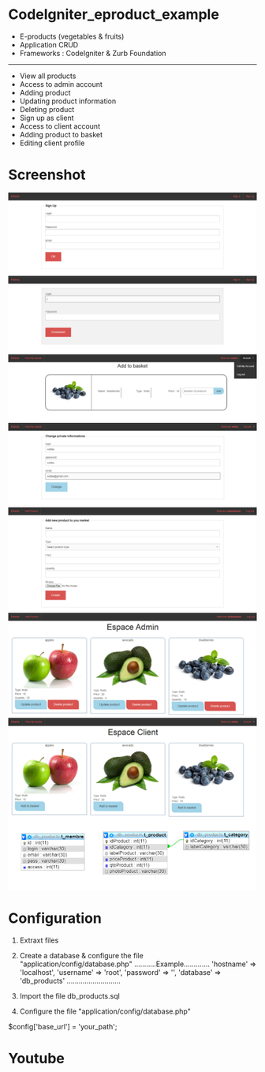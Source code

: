 # CodeIgniter_eproduct_example

- E-products (vegetables &amp; fruits)
- Application CRUD
- Frameworks :  CodeIgniter & Zurb Foundation
-------------------------------------------------------------------	
	
- View all products
- Access to admin account
- Adding product
- Updating product information
- Deleting product
- Sign up as client
- Access to client account
- Adding product to basket
- Editing client profile

# Screenshot
![Signup](screenshot/signup.jpg)
![Signin](screenshot/signin.jpg)
![Add Basket](screenshot/add_basket.jpg)
![Edit Account](screenshot/edit_account.jpg)
![Form Admin](screenshot/form_admin.jpg)
![Table Admin](screenshot/table_admin.jpg)
![Table Client](screenshot/table_client.jpg)
![Conception](screenshot/conception.jpg)



# Configuration
1. Extraxt files
2. Create a database & configure the file "application/config/database.php" 
...........Example.............
  'hostname' => 'localhost',
	'username' => 'root',
	'password' => '',
	'database' => 'db_products'
 ...........................
3. Import the file db_products.sql

4. Configure the file "application/config/database.php"

$config['base_url'] = 'your_path'; 


# Youtube

